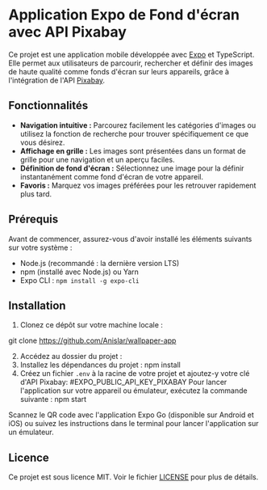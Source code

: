 # Application Expo de Fond d'écran avec API Pixabay

Ce projet est une application mobile développée avec [Expo](https://expo.dev/) et TypeScript. Elle permet aux utilisateurs de parcourir, rechercher et définir des images de haute qualité comme fonds d'écran sur leurs appareils, grâce à l'intégration de l'API [Pixabay](https://pixabay.com/api/docs/).

## Fonctionnalités

- **Navigation intuitive :** Parcourez facilement les catégories d'images ou utilisez la fonction de recherche pour trouver spécifiquement ce que vous désirez.
- **Affichage en grille :** Les images sont présentées dans un format de grille pour une navigation et un aperçu faciles.
- **Définition de fond d'écran :** Sélectionnez une image pour la définir instantanément comme fond d'écran de votre appareil.
- **Favoris :** Marquez vos images préférées pour les retrouver rapidement plus tard.

## Prérequis

Avant de commencer, assurez-vous d'avoir installé les éléments suivants sur votre système :

- Node.js (recommandé : la dernière version LTS)
- npm (installé avec Node.js) ou Yarn
- Expo CLI : `npm install -g expo-cli`

## Installation

1. Clonez ce dépôt sur votre machine locale :

git clone https://github.com/Anislar/wallpaper-app

2. Accédez au dossier du projet :
3. Installez les dépendances du projet : npm install 
4. Créez un fichier `.env` à la racine de votre projet et ajoutez-y votre clé d'API Pixabay: #EXPO_PUBLIC_API_KEY_PIXABAY
Pour lancer l'application sur votre appareil ou émulateur, exécutez la commande suivante : npm start



Scannez le QR code avec l'application Expo Go (disponible sur Android et iOS) ou suivez les instructions dans le terminal pour lancer l'application sur un émulateur.

## Licence

Ce projet est sous licence MIT. Voir le fichier [LICENSE](LICENSE) pour plus de détails.





